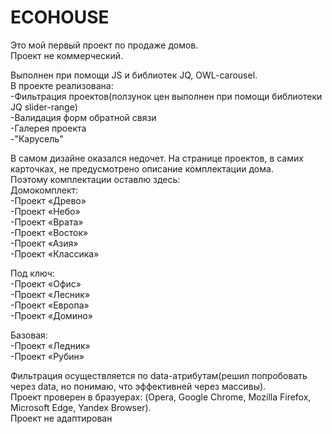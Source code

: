 # ECOHOUSE
Это мой первый проект по продаже домов.<br>
Проект не коммерческий.<br>

Выполнен при помощи JS и библиотек JQ, OWL-carousel.<br>
В проекте реализована:<br>
-Фильтрация проектов(ползунок цен выполнен при помощи библиотеки JQ slider-range)<br>
-Валидация форм обратной связи<br>
-Галерея проекта<br>
-"Карусель"<br>

В самом дизайне оказался недочет. На странице проектов, в самих карточках, не предусмотрено описание комплектации дома.<br>
Поэтому комплектации оставлю здесь:<br>
Домокомплект:<br>
-Проект «Древо»<br>
-Проект «Небо»<br>
-Проект «Врата»<br>
-Проект «Восток»<br>
-Проект «Азия»<br>
-Проект «Классика»<br>

Под ключ:<br>
-Проект «Офис»<br>
-Проект «Лесник»<br>
-Проект «Европа»<br>
-Проект «Домино»<br>

Базовая:<br>
-Проект «Ледник»<br>
-Проект «Рубин»<br>

Фильтрация осуществляется по data-атрибутам(решил попробовать через data, но понимаю, что эффективней через массивы).<br>
Проект проверен в бразуерах: (Opera, Google Chrome, Mozilla Firefox, Microsoft Edge, Yandex Browser).<br>
Проект не адаптирован
